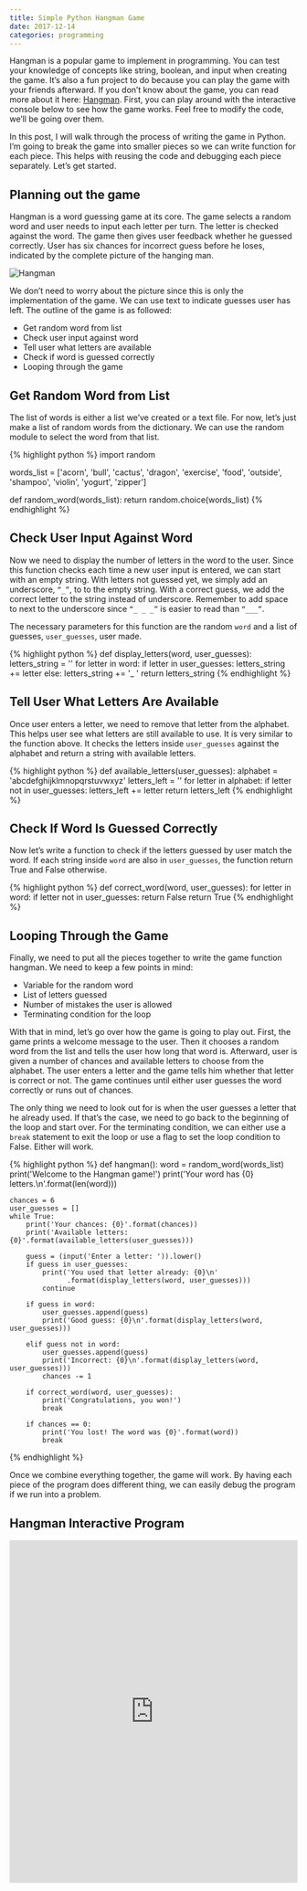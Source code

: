 ```yaml
---
title: Simple Python Hangman Game
date: 2017-12-14
categories: programming
---
```


Hangman is a popular game to implement in programming. You can test your knowledge of concepts like string, boolean, and input when creating the game. It’s also a fun project to do because you can play the game with your friends afterward. If you don’t know about the game, you can read more about it here: [Hangman](https://en.wikipedia.org/wiki/Hangman_(game)). First, you can play around with the interactive console below to see how the game works. Feel free to modify the code, we’ll be going over them.

<!--more-->

In this post, I will walk through the process of writing the game in Python. I’m going to break the game into smaller pieces so we can write function for each piece. This helps with reusing the code and debugging each piece separately. Let’s get started.

## Planning out the game

Hangman is a word guessing game at its core. The game selects a random word and user needs to input each letter per turn. The letter is checked against the word. The game then gives user feedback whether he guessed correctly. User has six chances for incorrect guess before he loses, indicated by the complete picture of the hanging man.

![Hangman](/imagse/hangmang.jpg)

We don’t need to worry about the picture since this is only the implementation of the game. We can use text to indicate guesses user has left. The outline of the game is as followed:
- Get random word from list
- Check user input against word
- Tell user what letters are available
- Check if word is guessed correctly
- Looping through the game

## Get Random Word from List

The list of words is either a list we’ve created or a text file. For now, let’s just make a list of random words from the dictionary. We can use the random module to select the word from that list.

{% highlight python %}
import random

words_list = ['acorn', 'bull', 'cactus', 'dragon', 'exercise',
              'food', 'outside', 'shampoo', 'violin', 'yogurt', 'zipper']

def random_word(words_list):
return random.choice(words_list)
{% endhighlight %}

## Check User Input Against Word

Now we need to display the number of letters in the word to the user. Since this function checks each time a new user input is entered, we can start with an empty string. With letters not guessed yet, we simply add an underscore, `“_”`, to to the empty string. With a correct guess, we add the correct letter to the string instead of underscore. Remember to add space to next to the underscore since `“_ _ _”` is easier to read than `“___”`.

The necessary parameters for this function are the random `word` and a list of guesses, `user_guesses`, user made.

{% highlight python %}
def display_letters(word, user_guesses):
    letters_string = ''
    for letter in word:
        if letter in user_guesses:
            letters_string += letter
        else:
            letters_string += '_ '
    return letters_string
{% endhighlight %}

## Tell User What Letters Are Available

Once user enters a letter, we need to remove that letter from the alphabet. This helps user see what letters are still available to use. It is very similar to the function above. It checks the letters inside  `user_guesses` against the alphabet and return a string with available letters.

{% highlight python %}
def available_letters(user_guesses):
    alphabet = 'abcdefghijklmnopqrstuvwxyz'
    letters_left = ''
    for letter in alphabet:
        if letter not in user_guesses:
            letters_left += letter
    return letters_left
{% endhighlight %}

## Check If Word Is Guessed Correctly

Now let’s write a function to check if the letters guessed by user match the word. If each string inside  `word` are also in `user_guesses`, the function return True and False otherwise.

{% highlight python %}
def correct_word(word, user_guesses):
    for letter in word:
        if letter not in user_guesses:
            return False
    return True
{% endhighlight %}

## Looping Through the Game

Finally, we need to put all the pieces together to write the game function hangman. We need to keep a few points in mind:
- Variable for the random word
- List of letters guessed
- Number of mistakes the user is allowed
- Terminating condition for the loop

With that in mind, let’s go over how the game is going to play out. First, the game prints a welcome message to the user. Then it chooses a random word from the list and tells the user how long that word is. Afterward, user is given a number of chances and available letters to choose from the alphabet. The user enters a letter and the game tells him whether that letter is correct or not. The game continues until either user guesses the word correctly or runs out of chances.

The only thing we need to look out for is when the user guesses a letter that he already used. If that’s the case, we need to go back to the beginning of the loop and start over. For the terminating condition, we can either use a `break` statement to exit the loop or use a flag to set the loop condition to False. Either will work.

{% highlight python %}
def hangman():
    word = random_word(words_list)
    print('Welcome to the Hangman game!')
    print('Your word has {0} letters.\n'.format(len(word)))

    chances = 6
    user_guesses = []
    while True:
        print('Your chances: {0}'.format(chances))
        print('Available letters: {0}'.format(available_letters(user_guesses)))

        guess = (input('Enter a letter: ')).lower()
        if guess in user_guesses:
            print('You used that letter already: {0}\n'
                  .format(display_letters(word, user_guesses)))
            continue

        if guess in word:
            user_guesses.append(guess)
            print('Good guess: {0}\n'.format(display_letters(word, user_guesses)))

        elif guess not in word:
            user_guesses.append(guess)
            print('Incorrect: {0}\n'.format(display_letters(word, user_guesses)))
            chances -= 1

        if correct_word(word, user_guesses):
            print('Congratulations, you won!')
            break

        if chances == 0:
            print('You lost! The word was {0}'.format(word))
            break
{% endhighlight %}

Once we combine everything together, the game will work. By having each piece of the program does different thing, we can easily debug the program if we run into a problem.

## Hangman Interactive Program

<iframe src="https://trinket.io/embed/python/9b07ac3230" width="100%" height="600" frameborder="0" marginwidth="0" marginheight="0" allowfullscreen></iframe>

